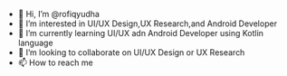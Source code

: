 - 👋 Hi, I’m @rofiqyudha
- 👀 I’m interested in UI/UX Design,UX Research,and Android Developer
- 🌱 I’m currently learning UI/UX adn Android Developer using Kotlin language
- 💞️ I’m looking to collaborate on UI/UX Design or UX Research
- 📫 How to reach me 

<!---
rofiqyudha/rofiqyudha is a ✨ special ✨ repository because its `README.md` (this file) appears on your GitHub profile.
You can click the Preview link to take a look at your changes.
--->
